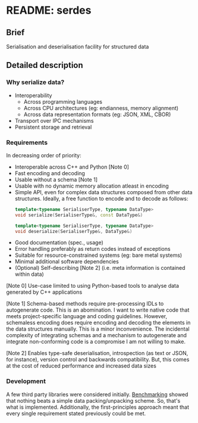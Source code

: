 # README: serdes

## Brief

Serialisation and deserialisation facility for structured data

## Detailed description

### Why serialize data?

- Interoperability
  - Across programming languages
  - Across CPU architectures (eg: endianness, memory alignment)
  - Across data representation formats (eg: JSON, XML, CBOR)
- Transport over IPC mechanisms
- Persistent storage and retrieval

### Requirements

In decreasing order of priority:

- Interoperable across C++ and Python [Note 0]
- Fast encoding and decoding
- Usable without a schema [Note 1]
- Usable with no dynamic memory allocation atleast in encoding
- Simple API, even for complex data structures composed from other data structures. Ideally, a free function to encode and to decode as follows:
  ```c++
  template<typename SerialiserType, typename DataType>
  void serialize(SerialiserType&, const DataType&)

  template<typename SerialiserType, typename DataType>
  void deserialize(SerialiserType&, DataType&)  
  ```
- Good documentation (spec., usage)
- Error handling preferably as return codes instead of exceptions
- Suitable for resource-constrained systems (eg: bare metal systems)
- Minimal additional software dependencies
- (Optional) Self-describing [Note 2] (i.e. meta information is contained within data)

[Note 0] Use-case limited to using Python-based tools to analyse data generated by C++ applications

[Note 1] Schema-based methods require pre-processing IDLs to autogenerate code. This is an abomination. I want to write native code that meets project-specific language and coding guidelines. However, schemaless encoding does require encoding and decoding the elements in the data structures manually. This is a minor inconvenience. The incidental complexity of integrating schemas and a mechanism to autogenerate and integrate non-conforming code is a compromise I am not willing to make.

[Note 2] Enables type-safe deserialisation, introspection (as text or JSON, for instance), version control and backwards compatibility. But, this comes at the cost of reduced performance and increased data sizes

### Development

A few third party libraries were considered initially. [Benchmarking](./docs/benchmarking/benchmarking.md) showed that nothing beats a simple data packing/unpacking scheme. So, that's what is implemented. Additionally, the first-principles approach meant that every single requirement stated previously could be met.

